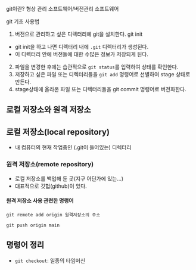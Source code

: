 git이란?
형상 관리 소프트웨어/버전관리 소프트웨어

git 기초 사용법
1. 버전으로 관리하고 싶은 디렉터리에 git을 설치한다.
git init
- git init을 하고 나면 디렉터리 내에 `.git` 디렉터리가 생성된다.
- 이 디렉터리 안에 버전들에 대한 수많은 정보가 저장되게 된다.

2. 파일을 변경한 후에는 습관적으로 `git status`를 입력하여 상태를 확인한다.
3. 저장하고 싶은 파일 또는 디렉터리들을 `git add` 명령어로 선별하여 stage 상태로 만든다.
4. stage상태에 올라온 파일 또는 디렉터리들을 git commit 명령어로 버전화한다.

## 로컬 저장소와 원격 저장소

## 로컬 저장소(local repository)
- 내 컴퓨터의 현재 작업중인 (.git이 들어있는) 디렉터리

### 원격 저장소(remote repository)
- 로컬 저장소를 백업해 둔 곳(지구 어딘가에 있는...)
- 대표적으로 깃헙(github)이 있다.

#### 원격 저장소 사용 관련한 명령어

```
git remote add origin 원격저장소의 주소
```

```
git push origin main
```



## 명령어 정리
- `git checkout`: 일종의 타임머신
